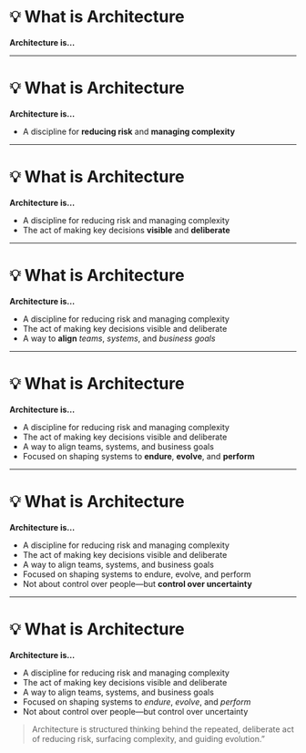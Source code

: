 # 💡 What is Architecture

**Architecture is…**

<!-- 
Before we jump into definitions, I want you to think about this:

- What makes a system fragile?
- What kinds of decisions stick around longer than the code that implements them?
- Why do some teams consistently ship scalable, maintainable systems—and others don’t?

Architecture is often invisible until it fails. But the thinking behind it—the choices, the trade-offs, the priorities—that’s where real impact lies.

So rather than define architecture outright, I want to walk you through a few lenses.

As we go through them, ask yourself:
 -Do I recognize this from my own experience?
- Where have I seen this done well—or not at all?

Let’s look at what architecture feels like when it’s working.

And more importantly—what it’s trying to protect us from.
-->

---
# 💡 What is Architecture

**Architecture is…**

-  A discipline for **reducing risk** and **managing complexity**
<!-- 
Architecture isn’t just about design—it’s about proactively identifying where things could go wrong and simplifying before problems appear.
-->

---
# 💡 What is Architecture

**Architecture is…**
- A discipline for reducing risk and managing complexity
- The act of making key decisions **visible** and **deliberate**
<!-- 
Great architects don’t just make decisions—they document and communicate them so others can trust, challenge, and build on them.ar.
-->

---
# 💡 What is Architecture

**Architecture is…**
- A discipline for reducing risk and managing complexity
- The act of making key decisions visible and deliberate
- A way to **align** _teams_, _systems_, and _business goals_
<!-- 
Architecture connects the why, the what, and the how—so engineering efforts stay aligned with outcomes that matter.
-->

---
# 💡 What is Architecture

**Architecture is…**
- A discipline for reducing risk and managing complexity
- The act of making key decisions visible and deliberate
- A way to align teams, systems, and business goals
- Focused on shaping systems to **endure**, **evolve**, and **perform**
<!-- 
It’s not just about launching—it’s about building systems that can adapt and deliver value over time.
-->

---
# 💡 What is Architecture

**Architecture is…**
- A discipline for reducing risk and managing complexity
- The act of making key decisions visible and deliberate
- A way to align teams, systems, and business goals
- Focused on shaping systems to endure, evolve, and perform
- Not about control over people—but **control over uncertainty**
<!-- 
The architect’s job isn’t to micromanage—it’s to remove ambiguity so others can move fast with confidence.
-->

--- 

# 💡 What is Architecture

**Architecture is…**
- A discipline for reducing risk and managing complexity
- The act of making key decisions visible and deliberate
- A way to align teams, systems, and business goals
- Focused on shaping systems to *endure*, *evolve*, and *perform*
- Not about control over people—but control over uncertainty

> Architecture is structured thinking behind the repeated, deliberate act of reducing risk, surfacing complexity, and guiding evolution.”

<!-- 
Let’s sit with that for a moment.

This isn’t a definition to memorize—it’s a prompt. A challenge.
It’s how I define architecture after years of mistakes, patterns, and tough decisions.

You might disagree—and that’s good.
You might have a different mental model.
So ask yourself:
What is architecture to you?
Where do you feel your influence as a developer starts to shape how things last, not just how they work?

Think about:

What problems have you seen that stemmed from unstructured thinking?

When did the lack of architecture make a project harder?

And when did clear architectural intent make your job easier?

This quote is not a doctrine—it’s a door.
Walk through it with your own experiences. Find your own model.
We’ll sharpen it together through this workshop.
-->

